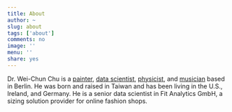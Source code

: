 ```yaml
---
title: About
author: ~
slug: about
tags: ['about']
comments: no
image: ''
menu: ''
share: yes
---
```


Dr. Wei-Chun Chu is a [painter](/artist-profile/), [data scientist](/data-scientist-profile/), [physicist](/physicist-profile/), and [musician](/musician-profile/) based in Berlin. He was born and raised in Taiwan and has been living in the U.S., Ireland, and Germany. He is a senior data scientist in Fit Analytics GmbH, a sizing solution provider for online fashion shops.

